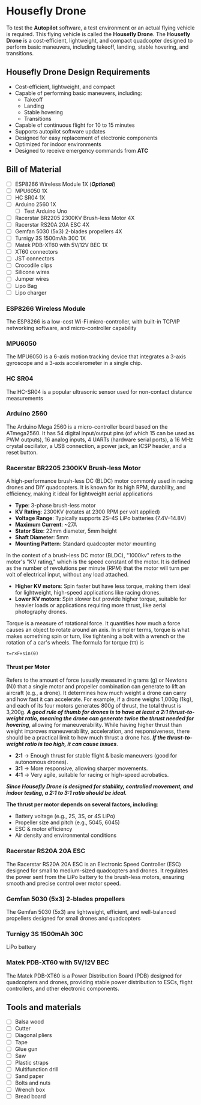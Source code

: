 # Housefly Drone

To test the **Autopilot** software, a test environment or an actual flying vehicle is required. This flying vehicle is called the **Housefly Drone**. The **Housefly Drone** is a cost-efficient, lightweight, and compact quadcopter designed to perform basic maneuvers, including takeoff, landing, stable hovering, and transitions.

## Housefly Drone Design Requirements

- Cost-efficient, lightweight, and compact
- Capable of performing basic maneuvers, including:
  - Takeoff
  - Landing
  - Stable hovering
  - Transitions
- Capable of continuous flight for 10 to 15 minutes
- Supports autopilot software updates
- Designed for easy replacement of electronic components
- Optimized for indoor environments
- Designed to receive emergency commands from **ATC**

## Bill of Material

- [ ] ESP8266 Wireless Module 1X (**_Optional_**)
- [ ] MPU6050 1X
- [ ] HC SR04 1X
- [ ] Arduino 2560 1X
  - [ ] Test Arduino Uno
- [ ] Racerstar BR2205 2300KV Brush-less Motor 4X
- [ ] Racerstar RS20A 20A ESC 4X
- [ ] Gemfan 5030 (5x3) 2-blades propellers 4X
- [ ] Turnigy 3S 1500mAh 30C 1X
- [ ] Matek PDB-XT60 with 5V/12V BEC 1X
- [ ] XT60 connectors
- [ ] JST connectors
- [ ] Crocodile clips
- [ ] Silicone wires
- [ ] Jumper wires
- [ ] Lipo Bag
- [ ] Lipo charger

### ESP8266 Wireless Module

The ESP8266 is a low-cost Wi-Fi micro-controller, with built-in TCP/IP networking software, and micro-controller capability

### MPU6050

The MPU6050 is a 6-axis motion tracking device that integrates a 3-axis gyroscope and a 3-axis accelerometer in a single chip.

### HC SR04

The HC-SR04 is a popular ultrasonic sensor used for non-contact distance measurements

### Arduino 2560

The Arduino Mega 2560 is a micro-controller board based on the ATmega2560. It has 54 digital input/output pins (of which 15 can be used as PWM outputs), 16 analog inputs, 4 UARTs (hardware serial ports), a 16 MHz crystal oscillator, a USB connection, a power jack, an ICSP header, and a reset button.

### Racerstar BR2205 2300KV Brush-less Motor

A high-performance brush-less DC (BLDC) motor commonly used in racing drones and DIY quadcopters. It is known for its high RPM, durability, and efficiency, making it ideal for lightweight aerial applications

- **Type**: 3-phase brush-less motor
- **KV Rating**: 2300KV (rotates at 2300 RPM per volt applied)
- **Voltage Range**: Typically supports 2S–4S LiPo batteries (7.4V–14.8V)
- **Maximum Current**: ~27A
- **Stator Size**: 22mm diameter, 5mm height
- **Shaft Diameter**: 5mm
- **Mounting Pattern**: Standard quadcopter motor mounting

In the context of a brush-less DC motor (BLDC), "1000kv" refers to the motor's "KV rating," which is the speed constant of the motor. It is defined as the number of revolutions per minute (RPM) that the motor will turn per volt of electrical input, without any load attached.

- **Higher KV motors**: Spin faster but have less torque, making them ideal for lightweight, high-speed applications like racing drones.
- **Lower KV motors**: Spin slower but provide higher torque, suitable for heavier loads or applications requiring more thrust, like aerial photography drones.

Torque is a measure of rotational force. It quantifies how much a force causes an object to rotate around an axis. In simpler terms, torque is what makes something spin or turn, like tightening a bolt with a wrench or the rotation of a car's wheels.
The formula for torque (ττ) is

```
τ=r×F×sin(θ)
```

#### Thrust per Motor

Refers to the amount of force (usually measured in grams (g) or Newtons (N)) that a single motor and propeller combination can generate to lift an aircraft (e.g., a drone). It determines how much weight a drone can carry and how fast it can accelerate. For example, if a drone weighs 1,000g (1kg), and each of its four motors generates 800g of thrust, the total thrust is 3,200g. **_A good rule of thumb for drones is to have at least a 2:1 thrust-to-weight ratio, meaning the drone can generate twice the thrust needed for hovering_**, allowing for maneuverability. While having higher thrust than weight improves maneuverability, acceleration, and responsiveness, there should be a practical limit to how much thrust a drone has. **_If the thrust-to-weight ratio is too high, it can cause issues_**.

- **2:1** → Enough thrust for stable flight & basic maneuvers (good for autonomous drones).
- **3:1** → More responsive, allowing sharper movements.
- **4:1** → Very agile, suitable for racing or high-speed acrobatics.

**_Since Housefly Drone is designed for stability, controlled movement, and indoor testing, a 2:1 to 3:1 ratio should be ideal._**

**The thrust per motor depends on several factors, including**:

- Battery voltage (e.g., 2S, 3S, or 4S LiPo)
- Propeller size and pitch (e.g., 5045, 6045)
- ESC & motor efficiency
- Air density and environmental conditions

### Racerstar RS20A 20A ESC

The Racerstar RS20A 20A ESC is an Electronic Speed Controller (ESC) designed for small to medium-sized quadcopters and drones. It regulates the power sent from the LiPo battery to the brush-less motors, ensuring smooth and precise control over motor speed.

### Gemfan 5030 (5x3) 2-blades propellers

The Gemfan 5030 (5x3) are lightweight, efficient, and well-balanced propellers designed for small drones and quadcopters

### Turnigy 3S 1500mAh 30C

LiPo battery

### Matek PDB-XT60 with 5V/12V BEC

The Matek PDB-XT60 is a Power Distribution Board (PDB) designed for quadcopters and drones, providing stable power distribution to ESCs, flight controllers, and other electronic components.

## Tools and materials

- [ ] Balsa wood
- [ ] Cutter
- [ ] Diagonal pliers
- [ ] Tape
- [ ] Glue gun
- [ ] Saw
- [ ] Plastic straps
- [ ] Multifunction drill
- [ ] Sand paper
- [ ] Bolts and nuts
- [ ] Wrench box
- [ ] Bread board
